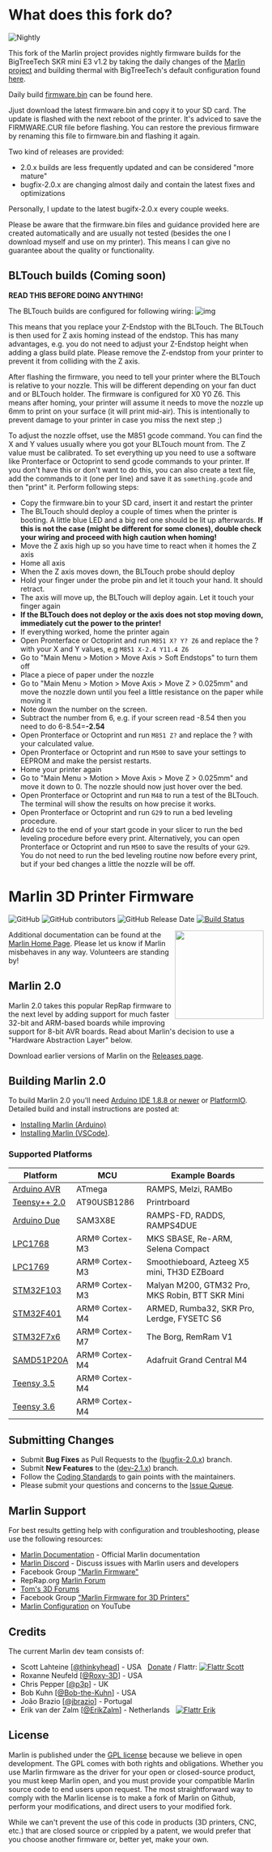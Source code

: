 # What does this fork do?

![Nightly](https://github.com/crysxd/Marlin/workflows/Nightly/badge.svg)

This fork of the Marlin project provides nightly firmware builds for the BigTreeTech SKR mini E3 v1.2 by taking the daily changes of the [Marlin project](https://github.com/MarlinFirmware/Marlin) and building thermal with BigTreeTech's default configuration found [here](https://github.com/bigtreetech/BIGTREETECH-SKR-mini-E3).

Daily build [firmware.bin](https://github.com/crysxd/Marlin/releases) can be found here.

Jjust download the latest firmware.bin and copy it to your SD card. The update is flashed with the next reboot of the printer. It's adviced to save the FIRMWARE.CUR file before flashing. You can restore the previous firmware by renaming this file to firmware.bin and flashing it again.

Two kind of releases are provided:
 - 2.0.x builds are less frequently updated and can be considered "more mature"
 - bugfix-2.0.x are changing almost daily and contain the latest fixes and optimizations

Personally, I update to the latest bugifx-2.0.x every couple weeks.

Please be aware that the firmware.bin files and guidance provided here are created automatically and are usually not tested (besides the one I download myself and use on my printer). This means I can give no guarantee about the quality or functionality.

## BLTouch builds (Coming soon)

**READ THIS BEFORE DOING ANYTHING!**

The BLTouch builds are configured for following wiring:
![img](https://camo.githubusercontent.com/56b380ce77969d6bf7e4d627094676b2625dc876/68747470733a2f2f692e696d6775722e636f6d2f42524a516e65392e6a7067)

This means that you replace your Z-Endstop with the BLTouch. The BLTouch is then used for
Z axis homing instead of the endstop. This has many advantages, e.g. you do not need to
adjust your Z-Endstop height when adding a glass build plate. Please remove the Z-endstop from your printer to prevent it from colliding with the Z axis.

After flashing the firmware, you need to tell your printer where the BLTouch is relative to your
nozzle. This will be different depending on your fan duct and or BLTouch holder. The firmware is
configured for X0 Y0 Z6. This means after homing, your printer will assume it needs to move the nozzle
up 6mm to print on your surface (it will print mid-air). This is intentionally to prevent damage to your printer in case you miss the next step ;)

To adjust the nozzle offset, use the M851 gcode command. You can find the X and Y values usually
where you got your BLTouch mount from. The Z value must be calibrated. To set everything up you need to use
a software like Pronterface or Octoprint to send gcode commands to your printer. If you don't have this or don't want to do this, you can also create a text file, add the commands to it (one per line) and save it as
`something.gcode` and then "print" it. Perform following steps:

- Copy the firmware.bin to your SD card, insert it and restart the printer
- The BLTouch should deploy a couple of times when the printer is booting. A little blue LED and a big red one should be lit up afterwards. **If this is not the case (might be different for some clones), double check your wiring and proceed with high caution when homing!**
- Move the Z axis high up so you have time to react when it homes the Z axis
- Home all axis
- When the Z axis moves down, the BLTouch probe should deploy
- Hold your finger under the probe pin and let it touch your hand. It should retract.
- The axis will move up, the BLTouch will deploy again. Let it touch your finger again
- **If the BLTouch does not deploy or the axis does not stop moving down, immediately cut the power to the printer!**
- If everything worked, home the printer again
- Open Pronterface or Octoprint and run `M851 X? Y? Z6` and replace the ? with your X and Y values, e.g `M851 X-2.4 Y11.4 Z6`
- Go to "Main Menu > Motion > Move Axis > Soft Endstops" to turn them off
- Place a piece of paper under the nozzle
- Go to "Main Menu > Motion > Move Axis > Move Z > 0.025mm" and move the nozzle down until you feel a little resistance on the paper while moving it
- Note down the number on the screen.
- Subtract the number from 6, e.g. if your screen read -8.54 then you need to do 6-8.54=**-2.54**
- Open Pronterface or Octoprint and run `M851 Z?` and replace the ? with your calculated value.
- Open Pronterface or Octoprint and run `M500` to save your settings to EEPROM and make the persist restarts.
- Home your printer again
- Go to "Main Menu > Motion > Move Axis > Move Z > 0.025mm" and move it down to 0. The nozzle should now just hover over the bed.
- Open Pronterface or Octoprint and run `M48` to run a test of the BLTouch. The terminal will show the results on how precise it works.
- Open Pronterface or Octoprint and run `G29` to run a bed leveling procedure.
- Add `G29` to the end of your start gcode in your slicer to run the bed leveling procedure before every print. Alternatively, you can open Pronterface or Octoprint and run `M500` to save the results of your `G29`. You do not need to run the bed leveling routine now before every print, but if your bed changes a little the nozzle will be off.






# Marlin 3D Printer Firmware

![GitHub](https://img.shields.io/github/license/marlinfirmware/marlin.svg)
![GitHub contributors](https://img.shields.io/github/contributors/marlinfirmware/marlin.svg)
![GitHub Release Date](https://img.shields.io/github/release-date/marlinfirmware/marlin.svg)
[![Build Status](https://github.com/MarlinFirmware/Marlin/workflows/CI/badge.svg?branch=bugfix-2.0.x)](https://github.com/MarlinFirmware/Marlin/actions)

<img align="right" width=175 src="buildroot/share/pixmaps/logo/marlin-250.png" />

Additional documentation can be found at the [Marlin Home Page](http://marlinfw.org/).
Please let us know if Marlin misbehaves in any way. Volunteers are standing by!

## Marlin 2.0

Marlin 2.0 takes this popular RepRap firmware to the next level by adding support for much faster 32-bit and ARM-based boards while improving support for 8-bit AVR boards. Read about Marlin's decision to use a "Hardware Abstraction Layer" below.

Download earlier versions of Marlin on the [Releases page](https://github.com/MarlinFirmware/Marlin/releases).

## Building Marlin 2.0

To build Marlin 2.0 you'll need [Arduino IDE 1.8.8 or newer](https://www.arduino.cc/en/main/software) or [PlatformIO](http://docs.platformio.org/en/latest/ide.html#platformio-ide). Detailed build and install instructions are posted at:

  - [Installing Marlin (Arduino)](http://marlinfw.org/docs/basics/install_arduino.html)
  - [Installing Marlin (VSCode)](http://marlinfw.org/docs/basics/install_platformio_vscode.html).

### Supported Platforms

  Platform|MCU|Example Boards
  --------|---|-------
  [Arduino AVR](https://www.arduino.cc/)|ATmega|RAMPS, Melzi, RAMBo
  [Teensy++ 2.0](http://www.microchip.com/wwwproducts/en/AT90USB1286)|AT90USB1286|Printrboard
  [Arduino Due](https://www.arduino.cc/en/Guide/ArduinoDue)|SAM3X8E|RAMPS-FD, RADDS, RAMPS4DUE
  [LPC1768](http://www.nxp.com/products/microcontrollers-and-processors/arm-based-processors-and-mcus/lpc-cortex-m-mcus/lpc1700-cortex-m3/512kb-flash-64kb-sram-ethernet-usb-lqfp100-package:LPC1768FBD100)|ARM® Cortex-M3|MKS SBASE, Re-ARM, Selena Compact
  [LPC1769](https://www.nxp.com/products/processors-and-microcontrollers/arm-microcontrollers/general-purpose-mcus/lpc1700-cortex-m3/512kb-flash-64kb-sram-ethernet-usb-lqfp100-package:LPC1769FBD100)|ARM® Cortex-M3|Smoothieboard, Azteeg X5 mini, TH3D EZBoard
  [STM32F103](https://www.st.com/en/microcontrollers-microprocessors/stm32f103.html)|ARM® Cortex-M3|Malyan M200, GTM32 Pro, MKS Robin, BTT SKR Mini
  [STM32F401](https://www.st.com/en/microcontrollers-microprocessors/stm32f401.html)|ARM® Cortex-M4|ARMED, Rumba32, SKR Pro, Lerdge, FYSETC S6
  [STM32F7x6](https://www.st.com/en/microcontrollers-microprocessors/stm32f7x6.html)|ARM® Cortex-M7|The Borg, RemRam V1
  [SAMD51P20A](https://www.adafruit.com/product/4064)|ARM® Cortex-M4|Adafruit Grand Central M4
  [Teensy 3.5](https://www.pjrc.com/store/teensy35.html)|ARM® Cortex-M4|
  [Teensy 3.6](https://www.pjrc.com/store/teensy36.html)|ARM® Cortex-M4|

## Submitting Changes

- Submit **Bug Fixes** as Pull Requests to the ([bugfix-2.0.x](https://github.com/MarlinFirmware/Marlin/tree/bugfix-2.0.x)) branch.
- Submit **New Features** to the ([dev-2.1.x](https://github.com/MarlinFirmware/Marlin/tree/dev-2.1.x)) branch.
- Follow the [Coding Standards](http://marlinfw.org/docs/development/coding_standards.html) to gain points with the maintainers.
- Please submit your questions and concerns to the [Issue Queue](https://github.com/MarlinFirmware/Marlin/issues).

## Marlin Support

For best results getting help with configuration and troubleshooting, please use the following resources:

- [Marlin Documentation](http://marlinfw.org) - Official Marlin documentation
- [Marlin Discord](https://discord.gg/n5NJ59y) - Discuss issues with Marlin users and developers
- Facebook Group ["Marlin Firmware"](https://www.facebook.com/groups/1049718498464482/)
- RepRap.org [Marlin Forum](http://forums.reprap.org/list.php?415)
- [Tom's 3D Forums](https://discuss.toms3d.org/)
- Facebook Group ["Marlin Firmware for 3D Printers"](https://www.facebook.com/groups/3Dtechtalk/)
- [Marlin Configuration](https://www.youtube.com/results?search_query=marlin+configuration) on YouTube

## Credits

The current Marlin dev team consists of:

 - Scott Lahteine [[@thinkyhead](https://github.com/thinkyhead)] - USA &nbsp; [Donate](http://www.thinkyhead.com/donate-to-marlin) / Flattr: [![Flattr Scott](http://api.flattr.com/button/flattr-badge-large.png)](https://flattr.com/submit/auto?user_id=thinkyhead&url=https://github.com/MarlinFirmware/Marlin&title=Marlin&language=&tags=github&category=software)
 - Roxanne Neufeld [[@Roxy-3D](https://github.com/Roxy-3D)] - USA
 - Chris Pepper [[@p3p](https://github.com/p3p)] - UK
 - Bob Kuhn [[@Bob-the-Kuhn](https://github.com/Bob-the-Kuhn)] - USA
 - João Brazio [[@jbrazio](https://github.com/jbrazio)] - Portugal
 - Erik van der Zalm [[@ErikZalm](https://github.com/ErikZalm)] - Netherlands &nbsp; [![Flattr Erik](http://api.flattr.com/button/flattr-badge-large.png)](https://flattr.com/submit/auto?user_id=ErikZalm&url=https://github.com/MarlinFirmware/Marlin&title=Marlin&language=&tags=github&category=software)

## License

Marlin is published under the [GPL license](/LICENSE) because we believe in open development. The GPL comes with both rights and obligations. Whether you use Marlin firmware as the driver for your open or closed-source product, you must keep Marlin open, and you must provide your compatible Marlin source code to end users upon request. The most straightforward way to comply with the Marlin license is to make a fork of Marlin on Github, perform your modifications, and direct users to your modified fork.

While we can't prevent the use of this code in products (3D printers, CNC, etc.) that are closed source or crippled by a patent, we would prefer that you choose another firmware or, better yet, make your own.
